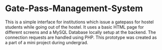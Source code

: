 # Gate-Pass-Management-System

This is a simple interface for institutions which issue a gatepass for hostel students while going out of the hostel.
It uses a basic HTML page for different screens and a MySQL Database locally setup at the backend. The connection requests are handled using PHP.
This prototype was created as a part of a mini project during undergrad.
